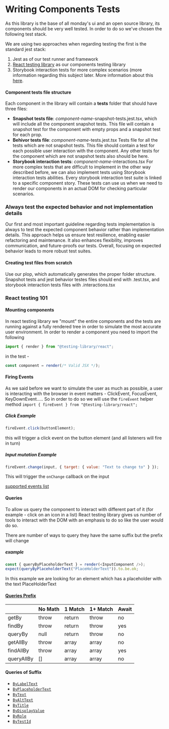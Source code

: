 # Writing Components Tests

As this library is the base of all monday's ui and an open source library, its components should be very well tested. In order to do so we've chosen the following test stack.

We are using two approaches when regarding testing the first is the standard jest stack:
1. Jest as of our test runner and framework
2. [React testing library](https://testing-library.com/docs/react-testing-library/intro) as our components testing library
3. Storybook interaction tests for more complex scenarios (more information regarding this subject later. More information about this [here](./src/tests/readme.md).

#### Component tests file structure
Each component in the library will contain a __tests__ folder that should have three files:
- **Snapshot tests file**: *component-name*-snapshot-tests.jest.tsx, which will include all the component snapshot tests.
  This file will contain a snapshot test for the component with empty props and a snapshot test for each prop.
- **Behivor tests file**: *component-name*-tests.jest.tsx Tests file for all the tests which are not snapshot tests. This file should contain a test for each possible user interaction with the component. Any other tests for the component which are not snapshot tests also should be here.
- **Storybook interaction tests**: *component-name*-interactions.tsx For more complex tests that are difficult to implement in the other way described before, we can also implement tests using Storybook interaction tests abilities. Every storybook interaction test suite is linked to a specific component story. These tests can use us when we need to render our components in an actual DOM for checking particular scenarios.

### Always test the expected behavior and not implementation details
Our first and most important guideline regarding tests implementation is
always to test the expected component behavior rather than implementation details. This approach helps us ensure test resilience, enabling easier refactoring and maintenance. It also enhances flexibility, improves communication, and future-proofs our tests. Overall, focusing on expected behavior leads to more robust test suites.

#### Creating test files from scratch
Use our plop, which automatically generates the proper folder structure. Snapshot tests and jest behavior testes files should end with .test.tsx, and storybook interaction tests files with .interactions.tsx

### React testing 101
#### Mounting components
In react testing library we "mount" the entire components and the tests are running against a fully rendered tree in order to simulate the most accurate user environment.
In order to render a component you need to import the following
```js
import { render } from "@testing-library/react";
```
in the test -
```js 
const component = render(/* Valid JSX */);
```

#### Firing Events
As we said before we want to simulate the user as much as possible, a user is interacting with the browser in event matters - ClickEvent, FocusEvent, KeyDownEvent.....
So in order to do so we will use the `fireEvent` helper method
`import { fireEvent } from "@testing-library/react";`

##### Click Example
```js
fireEvent.click(buttonElement);
``` 
this will trigger a click event on the button element (and all listeners will fire in turn)
##### Input mutation Example
```js
fireEvent.change(input, { target: { value: "Text to change to" } });
```
This will trigger the `onChange` callback on the input

[supported events list](https://github.com/testing-library/dom-testing-library/blob/master/src/event-map.js)


#### Queries
To allow us query the component to interact with different part of it (for example - click on an icon in a list)
React testing library gives us number of tools to interact with the DOM with an emphasis to do so like the user would do so.

There are number of ways to query they have the same suffix but the prefix will change
##### example
```js
const { queryByPlaceholderText } = render(<InputComponent />);
expect(queryByPlaceholderText("PlaceHolderText")).to.be.ok;
```
In this example we are looking for an element which has a placeholder with the text PlaceHolderText

#### [Queries Prefix](https://testing-library.com/docs/react-testing-library/cheatsheet)
|  |No Math  |1 Match  |1+ Match | Await |
|----------------|----------------|----------------|----------------|----------------|
|getBy  | throw |return  |throw |no |
|findBy  | throw |return  |throw |yes |
| queryBy |null  | return | throw| no |
| getAllBy | throw | array |array | no |
| findAllBy | throw | array |array |yes |
| queryAllBy | [] | array |array | no |

#### Queries of Suffix
-   [`ByLabelText`](https://testing-library.com/docs/dom-testing-library/api-queries#bylabeltext)
-   [`ByPlaceholderText`](https://testing-library.com/docs/dom-testing-library/api-queries#byplaceholdertext)
-   [`ByText`](https://testing-library.com/docs/dom-testing-library/api-queries#bytext)
-   [`ByAltText`](https://testing-library.com/docs/dom-testing-library/api-queries#byalttext)
-   [`ByTitle`](https://testing-library.com/docs/dom-testing-library/api-queries#bytitle)
-   [`ByDisplayValue`](https://testing-library.com/docs/dom-testing-library/api-queries#bydisplayvalue)
-   [`ByRole`](https://testing-library.com/docs/dom-testing-library/api-queries#byrole)
-   [`ByTestId`](https://testing-library.com/docs/dom-testing-library/api-queries#bytestid)
